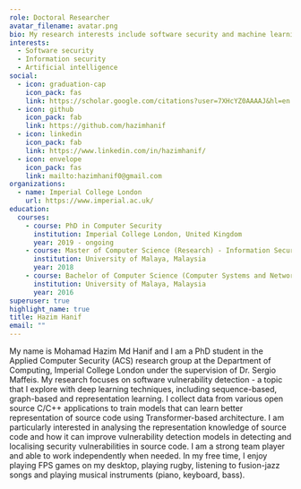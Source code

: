 ```yaml
---
role: Doctoral Researcher
avatar_filename: avatar.png
bio: My research interests include software security and machine learning.
interests:
  - Software security
  - Information security
  - Artificial intelligence
social:
  - icon: graduation-cap
    icon_pack: fas
    link: https://scholar.google.com/citations?user=7XHcYZ0AAAAJ&hl=en
  - icon: github
    icon_pack: fab
    link: https://github.com/hazimhanif
  - icon: linkedin
    icon_pack: fab
    link: https://www.linkedin.com/in/hazimhanif/
  - icon: envelope
    icon_pack: fas
    link: mailto:hazimhanif0@gmail.com
organizations:
  - name: Imperial College London
    url: https://www.imperial.ac.uk/
education:
  courses:
    - course: PhD in Computer Security
      institution: Imperial College London, United Kingdom
      year: 2019 - ongoing
    - course: Master of Computer Science (Research) - Information Security
      institution: University of Malaya, Malaysia
      year: 2018
    - course: Bachelor of Computer Science (Computer Systems and Networking)
      institution: University of Malaya, Malaysia
      year: 2016
superuser: true
highlight_name: true
title: Hazim Hanif
email: ""
---
```

My name is Mohamad Hazim Md Hanif and I am a PhD student in the Applied Computer Security (ACS) research group at the Department of Computing, Imperial College London under the supervision of Dr. Sergio Maffeis. My research focuses on software vulnerability detection - a topic that I explore with deep learning techniques, including sequence-based, graph-based and representation learning. I collect data from various open source C/C++ applications to train models that can learn better representation of source code using Transformer-based architecture. I am particularly interested in analysing the representation knowledge of source code and how it can improve vulnerability detection models in detecting and localising security vulnerabilities in source code. I am a strong team player and able to work independently when needed. In my free time, I enjoy playing FPS games on my desktop, playing rugby, listening to fusion-jazz songs and playing musical instruments (piano, keyboard, bass).